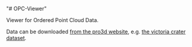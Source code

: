 "# OPC-Viewer" 


Viewer for Ordered Point Cloud Data.

Data can be downloaded [from the pro3d website](https://pro3d.space), e.g. [the victoria crater dataset](http://download.vrvis.at/acquisition/32987e2792e0/PRo3D/VictoriaCrater.zip).